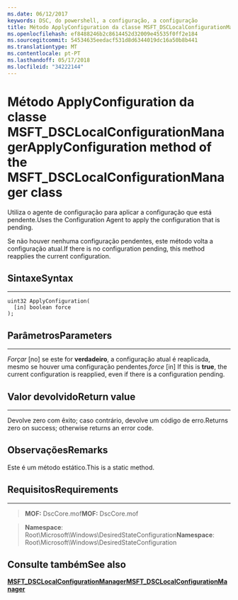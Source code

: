 ```yaml
---
ms.date: 06/12/2017
keywords: DSC, do powershell, a configuração, a configuração
title: Método ApplyConfiguration da classe MSFT_DSCLocalConfigurationManager
ms.openlocfilehash: ef8488246b2c8614452d32009e45535f0ff2e184
ms.sourcegitcommit: 54534635eedacf531d8d6344019dc16a50b8b441
ms.translationtype: MT
ms.contentlocale: pt-PT
ms.lasthandoff: 05/17/2018
ms.locfileid: "34222144"
---
```

# <a name="applyconfiguration-method-of-the-msftdsclocalconfigurationmanager-class"></a><span data-ttu-id="436a5-103">Método ApplyConfiguration da classe MSFT_DSCLocalConfigurationManager</span><span class="sxs-lookup"><span data-stu-id="436a5-103">ApplyConfiguration method of the MSFT_DSCLocalConfigurationManager class</span></span>

<span data-ttu-id="436a5-104">Utiliza o agente de configuração para aplicar a configuração que está pendente.</span><span class="sxs-lookup"><span data-stu-id="436a5-104">Uses the Configuration Agent to apply the configuration that is pending.</span></span>

<span data-ttu-id="436a5-105">Se não houver nenhuma configuração pendentes, este método volta a configuração atual.</span><span class="sxs-lookup"><span data-stu-id="436a5-105">If there is no configuration pending, this method reapplies the current configuration.</span></span>


## <a name="syntax"></a><span data-ttu-id="436a5-106">Sintaxe</span><span class="sxs-lookup"><span data-stu-id="436a5-106">Syntax</span></span>
------

```mof
uint32 ApplyConfiguration(
  [in] boolean force
);
```

## <a name="parameters"></a><span data-ttu-id="436a5-107">Parâmetros</span><span class="sxs-lookup"><span data-stu-id="436a5-107">Parameters</span></span>
----------

<span data-ttu-id="436a5-108">*Forçar* \[no\] se este for **verdadeiro**, a configuração atual é reaplicada, mesmo se houver uma configuração pendentes.</span><span class="sxs-lookup"><span data-stu-id="436a5-108">*force* \[in\] If this is **true**, the current configuration is reapplied, even if there is a configuration pending.</span></span>

## <a name="return-value"></a><span data-ttu-id="436a5-109">Valor devolvido</span><span class="sxs-lookup"><span data-stu-id="436a5-109">Return value</span></span>
------------

<span data-ttu-id="436a5-110">Devolve zero com êxito; caso contrário, devolve um código de erro.</span><span class="sxs-lookup"><span data-stu-id="436a5-110">Returns zero on success; otherwise returns an error code.</span></span>

## <a name="remarks"></a><span data-ttu-id="436a5-111">Observações</span><span class="sxs-lookup"><span data-stu-id="436a5-111">Remarks</span></span>

<span data-ttu-id="436a5-112">Este é um método estático.</span><span class="sxs-lookup"><span data-stu-id="436a5-112">This is a static method.</span></span>

## <a name="requirements"></a><span data-ttu-id="436a5-113">Requisitos</span><span class="sxs-lookup"><span data-stu-id="436a5-113">Requirements</span></span>
------------
><span data-ttu-id="436a5-114">**MOF:** DscCore.mof</span><span class="sxs-lookup"><span data-stu-id="436a5-114">**MOF:** DscCore.mof</span></span>

><span data-ttu-id="436a5-115">**Namespace**: Root\Microsoft\Windows\DesiredStateConfiguration</span><span class="sxs-lookup"><span data-stu-id="436a5-115">**Namespace**: Root\Microsoft\Windows\DesiredStateConfiguration</span></span>


## <a name="see-also"></a><span data-ttu-id="436a5-116">Consulte também</span><span class="sxs-lookup"><span data-stu-id="436a5-116">See also</span></span>


[<span data-ttu-id="436a5-117">**MSFT_DSCLocalConfigurationManager**</span><span class="sxs-lookup"><span data-stu-id="436a5-117">**MSFT_DSCLocalConfigurationManager**</span></span>](msft-dsclocalconfigurationmanager.md)